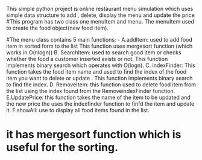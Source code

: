 This simple python project is online restaurant menu simulation which uses simple data structure to add , delete,  display the menu and update the price 
#This program has two class one menuItem and menu. The menuItem used to create the food object(new food item). 

#The menu class contains 5 main functions: -
A.addItem: used to add food item in sorted form to the list
This function uses mergesort function (which works in O(nlogn)) 
B. SearchItem: used to search good item or checks whether the food a customer inserted exists or not.
This function implements binary search which operates with O(logn). 
C. indexFinder: This function takes the food item name and used to find the index of the food item you want to delete or update .
This function implements binary search to find the index. 
D. RemoveItem: this function used to delete food item from the list using the index found from the RemoveindexFinder function.
E.UpdatePrice: this function takes the name of the item to be updated and the new price the uses the indexfinder function to finfd the item and update it.
F.showAll: use to display all food items found in the list.
# it has mergesort function which is useful for the sorting.